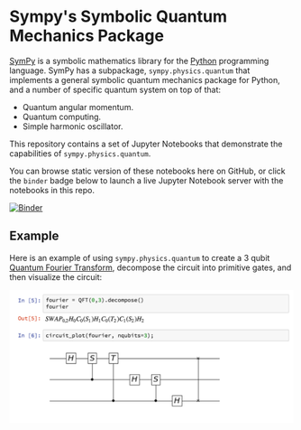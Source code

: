 # Sympy's Symbolic Quantum Mechanics Package

[SymPy](http://www.sympy.org/en/index.html) is a symbolic mathematics library for the [Python](https://www.python.org/)
programming language. SymPy has a subpackage, `sympy.physics.quantum` that implements a general symbolic 
quantum mechanics package for Python, and a number of specific
quantum system on top of that:

* Quantum angular momentum.
* Quantum computing.
* Simple harmonic oscillator.

This repository contains a set of Jupyter Notebooks that
demonstrate the capabilities of `sympy.physics.quantum`.

You can browse static version of these notebooks here on GitHub, or click the `binder` badge below to launch a live Jupyter Notebook server with the notebooks in this repo.

[![Binder](https://beta.mybinder.org/badge.svg)](https://beta.mybinder.org/v2/gh/sympy/quantum_notebooks/master)

## Example

Here is an example of using `sympy.physics.quantum` to create a 3
qubit [Quantum Fourier Transform](https://en.wikipedia.org/wiki/Quantum_Fourier_transform),
decompose the circuit into primitive gates, and then visualize the circuit:

![Quantum Fourier Transform](images/qft_example.png?raw=true)

